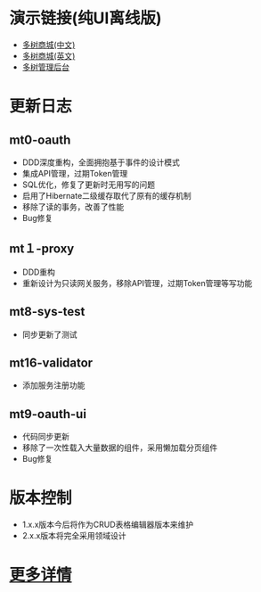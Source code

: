# 演示链接(纯UI离线版)
- [多树商城(中文)](https://www.duoshu.org/mall/zh/index.html)
- [多树商城(英文)](https://www.duoshu.org/mall/en/index.html)
- [多树管理后台](https://www.duoshu.org/index.html)
# 更新日志
## mt0-oauth
- DDD深度重构，全面拥抱基于事件的设计模式
- 集成API管理，过期Token管理
- SQL优化，修复了更新时无用写的问题
- 启用了Hibernate二级缓存取代了原有的缓存机制
- 移除了读的事务，改善了性能
- Bug修复
## mt１-proxy
- DDD重构
- 重新设计为只读网关服务，移除API管理，过期Token管理等写功能
## mt8-sys-test
- 同步更新了测试
## mt16-validator
- 添加服务注册功能
## mt9-oauth-ui
- 代码同步更新
- 移除了一次性载入大量数据的组件，采用懒加载分页组件
- Bug修复
# 版本控制
- 1.x.x版本今后将作为CRUD表格编辑器版本来维护
- 2.x.x版本将完全采用领域设计
# [更多详情](https://github.com/users/publicdevop2019/projects/21)